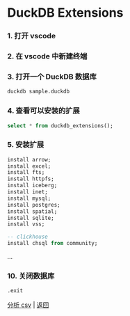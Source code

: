 # DuckDB Extensions

### 1. 打开 vscode

### 2. 在 vscode 中新建终端

### 3. 打开一个 DuckDB 数据库

```bash
duckdb sample.duckdb
```

### 4. 查看可以安装的扩展

```sql
select * from duckdb_extensions();
```

### 5. 安装扩展

```sql
install arrow;
install excel;
install fts;
install httpfs;
install iceberg;
install inet;
install mysql;
install postgres;
install spatial;
install sqlite;
install vss;

-- clickhouse
install chsql from community;

```

...

### 10. 关闭数据库

```sql
.exit
```

[分析 csv](05-csv.md) | [返回](README.md)
